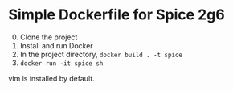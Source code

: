 Simple Dockerfile for Spice 2g6
===============================

0)  Clone the project
1)  Install and run Docker
2)  In the project directory, `docker build . -t spice`
3)  `docker run -it spice sh`

vim is installed by default.
